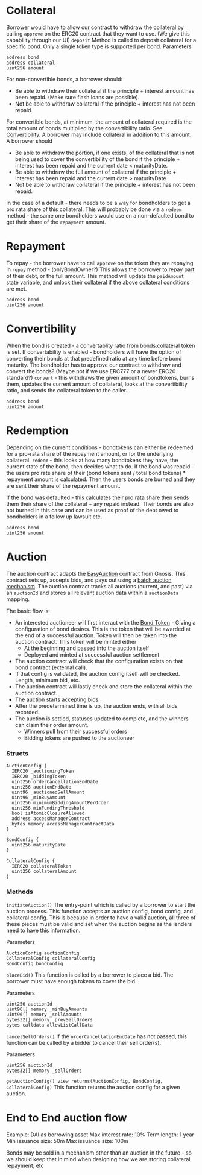 
# Collateral
Borrower would have to allow our contract to withdraw the collateral by calling `approve` on the ERC20 contract that they want to use. (We give this capability through our UI)
`deposit` Method is called to deposit collateral for a specific bond. Only a single token type is supported per bond. 
Parameters
```
address bond
address collateral
uint256 amount
```

For non-convertible bonds, a borrower should:
* Be able to withdraw their collateral if the principle + interest amount has been repaid. (Make sure flash loans are possible).
* Not be able to withdraw collateral if the principle + interest has not been repaid.

For convertible bonds, at minimum, the amount of collateral required is the total amount of bonds multiplied by the convertibility ratio. See [Convertibility](#Convertibility). A borrower may include collateral in addition to this amount. A borrower should
* Be able to withdraw the portion, if one exists, of the collateral that is not being used to cover the convertibility of the bond if the principle + interest has been repaid and the current date < maturityDate.
* Be able to withdraw the full amount of collateral if the principle + interest has been repaid and the current date > maturityDate
* Not be able to withdraw collateral if the principle + interest has not been repaid.
  
In the case of a default - there needs to be a way for bondholders to get a pro rata share of this collateral. This will probably be done via a `redeem` method - the same one bondholders would use on a non-defaulted bond to get their share of the `repayment` amount. 

# Repayment
To repay -  the borrower have to call `approve` on the token they are repaying in
`repay` method - (onlyBondOwner?) This allows the borrower to repay part of their debt, or the full amount. This method will update the `paidAmount` state variable, and unlock their collateral if the above collateral conditions are met. 
```
address bond
uint256 amount
```

# Convertibility 
When the bond is created - a convertablity ratio from bonds:collateral token is set. If convertability is enabled - bondholders will have the option of converting their bonds at that predefined ratio at any time before bond maturity.
The bondholder has to approve our contract to withdraw and convert the bonds? (Maybe not if we use ERC777 or a newer ERC20 standard?) 
`convert` - this withdraws the given amount of bondtokens, burns them, updates the current amount of collateral, looks at the convertibility ratio, and sends the collateral token to the caller. 
```
address bond
uint256 amount
```

# Redemption
Depending on the current conditions - bondtokens can either be redeemed for a pro-rata share of the repayment amount, or for the underlying collateral. 
`redeem` - this looks at how many bondtokens they have, the current state of the bond, then decides what to do. If the bond was repaid - the users pro rate share of their (bond tokens sent / total bond tokens) * repayment amount is calculated. Then the users bonds are burned and they are sent their share of the repayment amount. 

If the bond was defaulted - this calculates their pro rata share then sends them their share of the collateral + any repaid instead. Their bonds are also not burned in this case and can be used as proof of the debt owed to bondholders in a follow up lawsuit etc. 
```
address bond
uint256 amount
``` 

# Auction
The auction contract adapts the [EasyAuction](https://github.com/gnosis/ido-contracts#easyauction) contract from Gnosis. This contract sets up, accepts bids, and pays out using a [batch auction mechanism](https://github.com/gnosis/ido-contracts#the-batch-auction-mechanism). The auction contract tracks all auctions (current, and past) via an `auctionId` and stores all relevant auction data within a `auctionData` mapping. 

The basic flow is:
  - An interested auctioneer will first interact with the [Bond Token](#BondToken) - Giving a configuration of bond desires. This is the token that will be awarded at the end of a successful auction. Token will then be taken into the auction contract. This token will be minted either
    - At the beginning and passed into the auction itself
    - Deployed and minted at successful auction settlement
  - The auction contract will check that the configuration exists on that bond contract (external call).
  - If that config is validated, the auction config itself will be checked. Length, minimum bid, etc.
  - The auction contract will lastly check and store the collateral within the auction contract.
  - The auction starts accepting bids.
  - After the predetermined time is up, the auction ends, with all bids recorded.
  - The auction is settled, statuses updated to complete, and the winners can claim their order amount.
    - Winners pull from their successful orders
    - Bidding tokens are pushed to the auctioneer

### Structs
```
AuctionConfig {
  IERC20 _auctioningToken
  IERC20 _biddingToken
  uint256 orderCancellationEndDate
  uint256 auctionEndDate
  uint96 _auctionedSellAmount
  uint96 _minBuyAmount
  uint256 minimumBiddingAmountPerOrder
  uint256 minFundingThreshold
  bool isAtomicClosureAllowed
  address accessManagerContract
  bytes memory accessManagerContractData
}
```
```
BondConfig {
  uint256 maturityDate
}
```
```
CollateralConfig {
  IERC20 collateralToken
  uint256 collateralAmount
}
```
### Methods
`initiateAuction()` The entry-point which is called by a borrower to start the auction process. This function accepts an auction config, bond config, and collateral config. This is because in order to have a valid auction, all three of these pieces must be valid and set when the auction begins as the lenders need to have this information.

Parameters
```
AuctionConfig auctionConfig
CollateralConfig collateralConfig
BondConfig bondConfig
```

`placeBid()` This function is called by a borrower to place a bid. The borrower must have enough tokens to cover the bid.

Parameters
```
uint256 auctionId
uint96[] memory _minBuyAmounts
uint96[] memory _sellAmounts
bytes32[] memory _prevSellOrders
bytes calldata allowListCallData
```
`cancelSellOrders()` If the `orderCancellationEndDate` has not passed, this function can be called by a bidder to cancel their sell order(s).

Parameters
```
uint256 auctionId
bytes32[] memory _sellOrders
```

`getAuctionConfig() view returns(AuctionConfig, BondConfig, CollateralConfig)` This function returns the auction config for a given auction.


# End to End auction flow
Example: DAI as borrowing asset
Max interest rate: 10%
Term length: 1 year
Min issuance size: 50m
Max issuance size: 100m

Bonds may be sold in a mechanism other than an auction in the future - so we should keep that in mind when designing how we are storing collateral, repayment, etc
